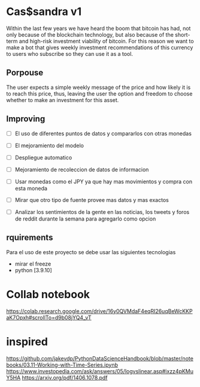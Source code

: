 # Cas$sandra v1
Within the last few years we have heard the boom that bitcoin has had, not only because of the blockchain technology, but also because of the short-term and high-risk investment viability of bitcoin. For this reason we want to make a bot that gives weekly investment recommendations of this currency to users who subscribe so they can use it as a tool.

## Porpouse
The user expects a simple weekly message of the price and how likely it is to reach this price, thus, leaving the user the option and freedom to choose whether to make an investment for this asset.


## Improving
- [ ] El  uso de diferentes puntos de datos y compararlos con otras monedas
- [ ] El mejoramiento del modelo
- [ ] Despliegue automatico
- [ ] Mejoramiento de recoleccion de datos de informacion
- [ ] Usar monedas como el JPY ya que hay mas movimientos y compra con esta moneda
- [ ] Mirar que otro tipo de fuente provee mas datos y mas exactos
- [ ] Analizar los sentimientos de la gente en las noticias, los tweets y foros de reddit durante la semana para agregarlo como opcion


## rquirements
Para el uso de este proyecto se debe usar las siguientes tecnologias
- mirar el freeze
- python [3.9.10]

# Collab notebook
https://colab.research.google.com/drive/16y0QVMdaF4eqRI26uqBeWcKKPaK7Opxh#scrollTo=d9b08jYQ4_vT

# inspired
https://github.com/jakevdp/PythonDataScienceHandbook/blob/master/notebooks/03.11-Working-with-Time-Series.ipynb
https://www.investopedia.com/ask/answers/05/logvslinear.asp#ixzz4pKMuY5HA
https://arxiv.org/pdf/1406.1078.pdf